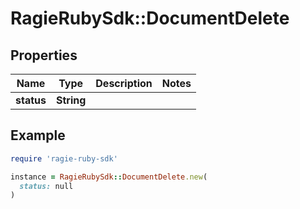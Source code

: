 # RagieRubySdk::DocumentDelete

## Properties

| Name | Type | Description | Notes |
| ---- | ---- | ----------- | ----- |
| **status** | **String** |  |  |

## Example

```ruby
require 'ragie-ruby-sdk'

instance = RagieRubySdk::DocumentDelete.new(
  status: null
)
```

